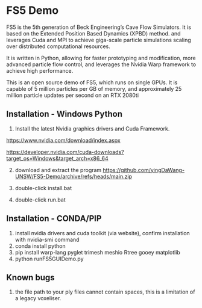 # FS5 Demo

FS5 is the 5th generation of Beck Engineering’s Cave Flow Simulators. It is based on the Extended Position Based Dynamics (XPBD) method. and leverages Cuda and MPI to achieve giga-scale particle simulations scaling over distributed computational resources.

It is written in Python, allowing for faster prototyping and modification, more advanced particle flow control, and leverages the Nvidia Warp framework to achieve high performance.

This is an open source demo of FS5, which runs on single GPUs. It is capable of 5 million particles per GB of memory, and approximately 25 million particle updates per second on an RTX 2080ti


## Installation - Windows Python
1. Install the latest Nvidia graphics drivers and Cuda Framework.

https://www.nvidia.com/download/index.aspx

https://developer.nvidia.com/cuda-downloads?target_os=Windows&target_arch=x86_64

2. download and extract the program https://github.com/yingDaWang-UNSW/FS5-Demo/archive/refs/heads/main.zip

3. double-click install.bat

4. double-click run.bat


## Installation - CONDA/PIP

1.  install nvidia drivers and cuda toolkit (via website), confirm installation with nvidia-smi command
2.  conda install python
3.  pip install warp-lang pyglet trimesh meshio Rtree gooey matplotlib
4.  python runFS5GUIDemo.py

## Known bugs

1. the file path to your ply files cannot contain spaces, this is a limitation of a legacy voxeliser.